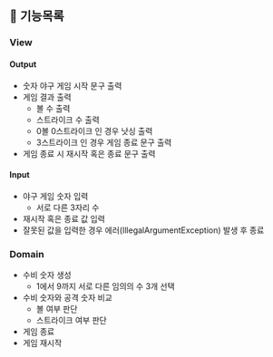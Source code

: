## 📌 기능목록

### View
#### Output
- 숫자 야구 게임 시작 문구 출력
- 게임 결과 출력
  - 볼 수 출력
  - 스트라이크 수 출력
  - 0볼 0스트라이크 인 경우 낫싱 출력
  - 3스트라이크 인 경우 게임 종료 문구 출력
- 게임 종료 시 재시작 혹은 종료 문구 출력
#### Input
- 야구 게임 숫자 입력
  - 서로 다른 3자리 수
- 재시작 혹은 종료 값 입력
- 잘못된 값을 입력한 경우 에러(IllegalArgumentException) 발생 후 종료

### Domain
- 수비 숫자 생성
  - 1에서 9까지 서로 다른 임의의 수 3개 선택
- 수비 숫자와 공격 숫자 비교
  - 볼 여부 판단
  - 스트라이크 여부 판단
- 게임 종료
- 게임 재시작
